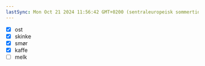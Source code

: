 ```yaml
---
lastSync: Mon Oct 21 2024 11:56:42 GMT+0200 (sentraleuropeisk sommertid)
---
```

- [x] ost
- [x] skinke
- [x] smør
- [x] kaffe
- [ ] melk